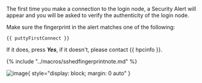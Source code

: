 The first time you make a connection to the login node, a Security
Alert will appear and you will be asked to verify the authenticity of the
login node.

Make sure the fingerprint in the alert matches one of the following:

```
{{ puttyFirstConnect }}
```

If it does, press ***Yes***, if it doesn't, please contact {{ hpcinfo }}.

{% include "../macros/sshedfingerprintnote.md" %}

![image](img/ch2-putty-verify-authenticity.png){ style="display: block; margin: 0 auto" }
